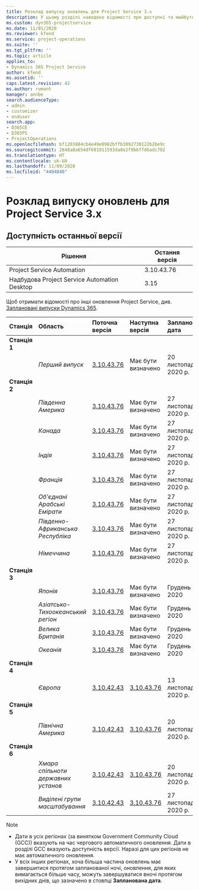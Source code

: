 ```yaml
---
title: Розклад випуску оновлень для Project Service 3.x
description: У цьому розділі наведено відомості про доступні та майбутні випуски Dynamics 365 Project Service Automation.
ms.custom: dyn365-projectservice
ms.date: 11/01/2020
ms.reviewer: kfend
ms.service: project-operations
ms.suite: ''
ms.tgt_pltfrm: ''
ms.topic: article
applies_to:
- Dynamics 365 Project Service
author: kfend
ms.assetid: ''
caps.latest.revision: 42
ms.author: rumant
manager: annbe
search.audienceType:
- admin
- customizer
- enduser
search.app:
- D365CE
- D365PS
- ProjectOperations
ms.openlocfilehash: bf1203884cb4e49e0982bffb3092730122b2be9c
ms.sourcegitcommit: 2848a8a654df601911593da8e2f9b6ffd6adc702
ms.translationtype: HT
ms.contentlocale: uk-UA
ms.lasthandoff: 11/09/2020
ms.locfileid: "4404840"
---
```

# <a name="update-release-schedule-for-project-service-3x"></a>Розклад випуску оновлень для Project Service 3.x

## <a name="latest-version-availability"></a>Доступність останньої версії

| Рішення  | Остання версія |
|-------|----|
| Project Service Automation    | 3.10.43.76 |
| Надбудова Project Service Automation Desktop                | 3.15          |

Щоб отримати відомості про інші оновлення Project Service, див. [Заплановані випуски Dynamics 365](https://docs.microsoft.com/dynamics365/release-plans/). 

| Станція  | Область | Поточна версія | Наступна версія |  Запланована дата
| :---   | :---   | :---   | :---   |:---   |         
|<strong>Станція 1</strong> | |  |  | |
| | <i>Перший випуск</i> | [3.10.43.76](whats-new-ur-25.md) | Має бути визначено | 20 листопада 2020 р.
|<strong>Станція 2</strong> | |  |  | |
| | <i>Південна Америка</i> | [3.10.43.76](whats-new-ur-25.md) | Має бути визначено | 27 листопада 2020 р.
| | <i>Канада</i> | [3.10.43.76](whats-new-ur-25.md) | Має бути визначено | 27 листопада 2020 р. 
| | <i>Індія</i> | [3.10.43.76](whats-new-ur-25.md) | Має бути визначено | 27 листопада 2020 р.
| | <i>Франція</i> | [3.10.43.76](whats-new-ur-25.md) | Має бути визначено | 27 листопада 2020 р.
| | <i>Об'єднані Арабські Емірати</i> | [3.10.43.76](whats-new-ur-25.md) | Має бути визначено | 27 листопада 2020 р.
| | <i>Південно-Африканська Республіка</i> | [3.10.43.76](whats-new-ur-25.md) | Має бути визначено | 27 листопада 2020 р.
| | <i>Німеччина</i> | [3.10.43.76](whats-new-ur-25.md) | Має бути визначено | 27 листопада 2020 р.
|<strong>Станція 3</strong> | |  |  | |
| | <i>Японія</i> | [3.10.43.76](whats-new-ur-25.md) | Має бути визначено | Грудень 11, 2020
| | <i>Азіатсько-Тихоокеанський регіон</i> | [3.10.43.76](whats-new-ur-25.md) | Має бути визначено | Грудень 11, 2020
| | <i>Велика Британія</i> | [3.10.43.76](whats-new-ur-25.md) | Має бути визначено | Грудень 11, 2020
| | <i>Океанія</i> | [3.10.43.76](whats-new-ur-25.md) | Має бути визначено | Грудень 11, 2020
|<strong>Станція 4</strong> | |  |  | |
| | <i>Європа</i> |[3.10.42.43](whats-new-ur-24.md) | [3.10.43.76](whats-new-ur-25.md) | 13 листопада 2020 р.
|<strong>Станція 5</strong> | |  |  | |
| | <i>Північна Америка</i> |[3.10.42.43](whats-new-ur-24.md) | [3.10.43.76](whats-new-ur-25.md) | 20 листопада 2020 р.
|<strong>Станція 6</strong> | |  |  | |
| | <i>Хмара спільноти державних установ</i> |[3.10.42.43](whats-new-ur-24.md) | [3.10.43.76](whats-new-ur-25.md) | 20 листопада 2020 р.
| | <i>Виділені групи масштабування</i> |[3.10.42.43](whats-new-ur-24.md) | [3.10.43.76](whats-new-ur-25.md) | 27 листопада 2020 р.

>[!Note]
> - Дати в усіх регіонах (за винятком Government Community Cloud (GCC)) вказують на час чергового автоматичного оновлення. Дати в розділі GCC вказують доступність версії. Наразі для цих регіонів не має автоматичного оновлення.
> - У всіх інших регіонах, хоча більша частина оновлень має завершитися протягом запланованої ночі, оновлення, для яких вимагається більше часу, можуть завершуватися вночі протягом вихідних днів, що зазначено в стовпці **Запланована дата**.

